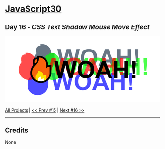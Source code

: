 # [JavaScript30](https://javascript30.com/)

## **Day 16** - *CSS Text Shadow Mouse Move Effect*

<img src="static/img/day16.png" alt="Day16 Image" width="700">


[All Projects](https://github.com/10xOXR/JavaScript30/blob/master/README.md) | [<< Prev #15](https://github.com/10xOXR/JavaScript30/tree/master/day15) | [Next #16 >>]()

---

## Credits

None